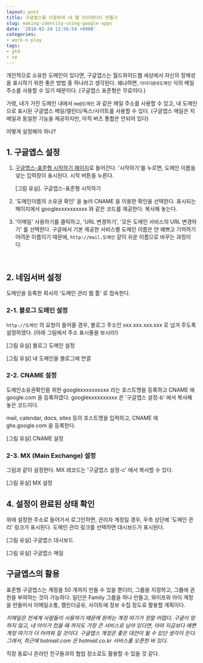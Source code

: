 ```yaml
---
layout: post
title: 구글앱스를 이용하여 내 웹 아이덴티티 만들기
slug: making-identity-using-google-apps
date: '2010-02-24 12:56:54 +0900'
categories:
- work-n-play
tags:
- gtd
- se
---
```


개인적으로 소유한 도메인이 있다면, 구글앱스는 월드와이드웹 세상에서 자신의 정체성을 표시하기 위한 좋은 방법 중 하나라고 생각된다. 왜냐하면, `아이디@내도메인` 식의 메일 주소를 사용할 수 있기 때문이다. (구글앱스 표준형은 무료이다.)

가령, 내가 가진 도메인 내에서 `me@도메인` 과 같은 메일 주소를 사용할 수 있고, 내 도메인으로 표시된 구글앱스 메일/캘린더/독스/사이트를 사용할 수 있다. (구글앱스 메일은 지메일과 동일한 기능을 제공하지만, 아직 버즈 통합은 안되어 있다)

어떻게 설정해야 하나?

## 1. 구글앱스 설정

1.  [구글앱스-표준형 시작하기 페이지](http://www.google.com/apps/intl/ko/group/index.html)로 들어간다. '시작하기'를 누르면, 도메인 이름을 넣는 입력창이 표시된다. 시작 버튼을 누른다.

    [그림 유실]. 구글앱스-표준형 시작하기

2.  '도메인이름의 소유권 확인' 을 눌러 CNAME 을 이용한 확인을 선택한다. 표시되는 페이지에서 googlexxxxxxxxxx 와 같은 코드를 제공한다. 복사해 놓는다.

3.  '이메일' 사용하기를 클릭하고, 'URL 변경하기', '모든 도메인 서비스의 URL 변경하기' 를 선택한다. 구글에서 기본 제공한 서비스별 도메인 이름은 안 예쁘고 기억하기 어려운 이름이기 때문에, `http://mail.도메인` 같이 쉬운 이름으로 바꾸는 과정이다.

<!--more-->
 
## 2. 네임서버 설정

도메인을 등록한 회사의 '도메인 관리 웹 툴' 로 접속한다.

### 2-1. 블로그 도메인 설정

`http://도메인` 의 요청이 들어올 경우, 블로그 주소인 xxx.xxx.xxx.xxx 로 넘겨 주도록 설정하였다. (아래 그림에서 주소 표시줄을 보시라!)

[그림 유실] 블로그 도메인 설정

[그림 유실] 내 도메인을 블로그에 연결

### 2-2. CNAME 설정

도메인소유권확인을 위한 googlexxxxxxxxxx 라는 호스트명을 등록하고 CNAME 에 google.com 을 등록하였다. googlexxxxxxxxxx 은 '구글앱스 설정-b' 에서 복사해 놓은 코드이다.

mail, calendar, docs, sites 등의 호스트명을 입력하고, CNAME 에 ghs.google.com 을 등록한다.

[그림 유실] CNAME 설정

### 2-3. MX (Main Exchange) 설정

그림과 같이 설정한다. MX 레코드는 '구글앱스 설정-c' 에서 복사할 수 있다.

[그림 유실] MX 설정

## 4. 설정이 완료된 상태 확인

위에 설정한 주소로 들어가서 로그인하면, 관리자 계정일 경우, 우측 상단에 '도메인 관리' 링크가 표시된다. 도메인 관리 링크를 선택하면 대시보드가 표시된다.

[그림 유실] 구글앱스 대시보드

[그림 유실] 구글앱스 메일

## 구글앱스의 활용

표준형 구글앱스는 계정을 50 개까지 만들 수 있을 뿐더러, 그룹을 지정하고, 그룹에 권한을 부여하는 것이 가능하다. 일단은 Family 그룹을 하나 만들고, 와이프와 아이 계정을 만들어서 이메일소통, 캘린더공유, 사이트에 정보 수집 정도로 활용할 계획이다.

*지메일은 전세계 사람들이 사용하기 때문에 원하는 계정 따기가 정말 어렵다. 구글이 망하지 않고, 내 아이가 컸을 때 까지도 가장 큰 서비스로 남아 있다면, 아마 지금보다 예쁜 계정 따기가 더 어려워 질 것이다. 구글앱스 계정은 좋은 대안이 될 수 있단 생각이 든다. 그래서, 최근에 hotmail.com 은 hotmail.co.kr 서비스를 오픈한 바 있다.*

직장 동료나 온라인 친구들과의 협업 장소로도 활용할 수 있을 것 같다.
